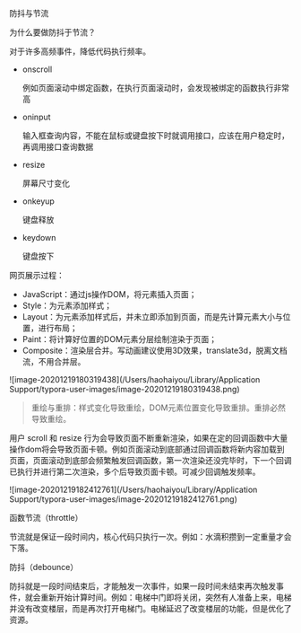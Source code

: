 防抖与节流

为什么要做防抖于节流？

对于许多高频事件，降低代码执行频率。

- onscroll

  例如页面滚动中绑定函数，在执行页面滚动时，会发现被绑定的函数执行非常高

- oninput

  输入框查询内容，不能在鼠标或键盘按下时就调用接口，应该在用户稳定时，再调用接口查询数据

- resize

  屏幕尺寸变化

- onkeyup

  键盘释放

- keydown

  键盘按下

网页展示过程：

- JavaScript：通过js操作DOM，将元素插入页面；
- Style：为元素添加样式；
- Layout：为元素添加样式后，并未立即添加到页面，而是先计算元素大小与位置，进行布局；
- Paint：将计算好位置的DOM元素分层绘制渲染于页面；
- Composite：渲染层合并。写动画建议使用3D效果，translate3d，脱离文档流，不用合并层。

![image-20201219180319438](/Users/haohaiyou/Library/Application Support/typora-user-images/image-20201219180319438.png)

> 重绘与重排：样式变化导致重绘，DOM元素位置变化导致重排。重排必然导致重绘。

用户 scroll 和 resize 行为会导致页面不断重新渲染，如果在定的回调函数中大量操作dom将会导致页面卡顿。例如页面滚动到底部通过回调函数将新内容加载到页面，页面滚动到底部会频繁触发回调函数，第一次渲染还没完毕时，下一个回调已执行并进行第二次渲染，多个后导致页面卡顿。可减少回调触发频率。

![image-20201219182412761](/Users/haohaiyou/Library/Application Support/typora-user-images/image-20201219182412761.png)

函数节流（throttle）

节流就是保证一段时间内，核心代码只执行一次。例如：水滴积攒到一定重量才会下落。



防抖（debounce）

防抖就是一段时间结束后，才能触发一次事件，如果一段时间未结束再次触发事件，就会重新开始计算时间。例如：电梯中门即将关闭，突然有人准备上来，电梯并没有改变楼层，而是再次打开电梯门。电梯延迟了改变楼层的功能，但是优化了资源。









